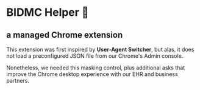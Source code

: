 # BIDMC Helper 💁

## a managed Chrome extension

This extension was first inspired by **User-Agent Switcher**, but alas, it does not load a preconfigured JSON file from our Chrome's Admin console.

Nonetheless, we needed this masking control, plus additional asks that improve the Chrome desktop experience with our EHR and business partners.
